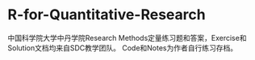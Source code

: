 # R-for-Quantitative-Research
中国科学院大学中丹学院Research Methods定量练习题和答案，Exercise和Solution文档均来自SDC教学团队。
Code和Notes为作者自行练习存档。
